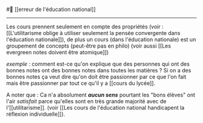 #🌲  [[erreur de l'éducation national]]

---
Les cours prennent seulement en compte des propriétés (voir : [[L'utilitarisme oblige à utiliser seulement la pensée convergente dans l'éducation nationale]]), de plus un cours (dans l'éducation nationale) est un groupement de concepts (peut-être pas en philo) (voir aussi 
[[Les evergreen notes doivent être atomique]])

*exemple* : comment est-ce qu'on explique que des personnes qui ont des bonnes notes ont des bonnes notes dans toutes les matières ? Si on a des bonnes notes ça veut dire qu'on doit être passionner par ce que l'on fait mais être passionner par tout ce qu'il y a [[cours du lycée]]. 

A noter que : Ca n'a absolument ***aucun sens*** pourtant les "bons élèves" ont l'air *satisfait* parce qu'elles sont en très grande majorité avec de l'[[utilitarisme]]. (voir [[Les cours de l'éducation national handicapent la réflexion individuelle]]).